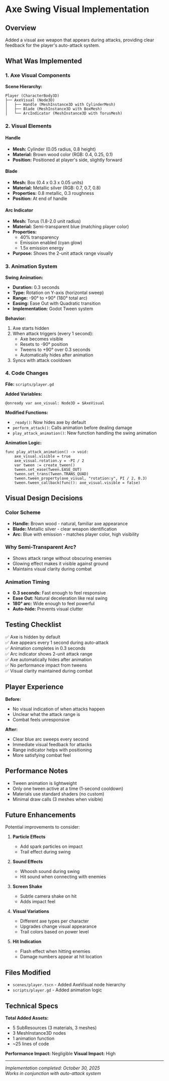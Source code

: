 # Axe Swing Visual Implementation

## Overview
Added a visual axe weapon that appears during attacks, providing clear feedback for the player's auto-attack system.

## What Was Implemented

### 1. Axe Visual Components

**Scene Hierarchy:**
```
Player (CharacterBody3D)
├── AxeVisual (Node3D)
│   ├── Handle (MeshInstance3D with CylinderMesh)
│   ├── Blade (MeshInstance3D with BoxMesh)
│   └── ArcIndicator (MeshInstance3D with TorusMesh)
```

### 2. Visual Elements

#### Handle
- **Mesh:** Cylinder (0.05 radius, 0.8 height)
- **Material:** Brown wood color (RGB: 0.4, 0.25, 0.1)
- **Position:** Positioned at player's side, slightly forward

#### Blade
- **Mesh:** Box (0.4 x 0.3 x 0.05 units)
- **Material:** Metallic silver (RGB: 0.7, 0.7, 0.8)
- **Properties:** 0.8 metallic, 0.3 roughness
- **Position:** At end of handle

#### Arc Indicator
- **Mesh:** Torus (1.8-2.0 unit radius)
- **Material:** Semi-transparent blue (matching player color)
- **Properties:** 
  - 40% transparency
  - Emission enabled (cyan glow)
  - 1.5x emission energy
- **Purpose:** Shows the 2-unit attack range visually

### 3. Animation System

**Swing Animation:**
- **Duration:** 0.3 seconds
- **Type:** Rotation on Y-axis (horizontal sweep)
- **Range:** -90° to +90° (180° total arc)
- **Easing:** Ease Out with Quadratic transition
- **Implementation:** Godot Tween system

**Behavior:**
1. Axe starts hidden
2. When attack triggers (every 1 second):
   - Axe becomes visible
   - Resets to -90° position
   - Tweens to +90° over 0.3 seconds
   - Automatically hides after animation
3. Syncs with attack cooldown

### 4. Code Changes

**File:** `scripts/player.gd`

**Added Variables:**
```gdscript
@onready var axe_visual: Node3D = $AxeVisual
```

**Modified Functions:**
- `_ready()`: Now hides axe by default
- `perform_attack()`: Calls animation before dealing damage
- `play_attack_animation()`: New function handling the swing animation

**Animation Logic:**
```gdscript
func play_attack_animation() -> void:
    axe_visual.visible = true
    axe_visual.rotation.y = -PI / 2
    var tween := create_tween()
    tween.set_ease(Tween.EASE_OUT)
    tween.set_trans(Tween.TRANS_QUAD)
    tween.tween_property(axe_visual, "rotation:y", PI / 2, 0.3)
    tween.tween_callback(func(): axe_visual.visible = false)
```

## Visual Design Decisions

### Color Scheme
- **Handle:** Brown wood - natural, familiar axe appearance
- **Blade:** Metallic silver - clear weapon identification
- **Arc:** Blue with emission - matches player color, high visibility

### Why Semi-Transparent Arc?
- Shows attack range without obscuring enemies
- Glowing effect makes it visible against ground
- Maintains visual clarity during combat

### Animation Timing
- **0.3 seconds:** Fast enough to feel responsive
- **Ease Out:** Natural deceleration like real swing
- **180° arc:** Wide enough to feel powerful
- **Auto-hide:** Prevents visual clutter

## Testing Checklist

✅ Axe is hidden by default  
✅ Axe appears every 1 second during auto-attack  
✅ Animation completes in 0.3 seconds  
✅ Arc indicator shows 2-unit attack range  
✅ Axe automatically hides after animation  
✅ No performance impact from tweens  
✅ Visual clarity maintained during combat  

## Player Experience

**Before:** 
- No visual indication of when attacks happen
- Unclear what the attack range is
- Combat feels unresponsive

**After:**
- Clear blue arc sweeps every second
- Immediate visual feedback for attacks
- Range indicator helps with positioning
- More satisfying combat feel

## Performance Notes

- Tween animation is lightweight
- Only one tween active at a time (1-second cooldown)
- Materials use standard shaders (no custom)
- Minimal draw calls (3 meshes when visible)

## Future Enhancements

Potential improvements to consider:

1. **Particle Effects**
   - Add spark particles on impact
   - Trail effect during swing

2. **Sound Effects**
   - Whoosh sound during swing
   - Hit sound when connecting with enemies

3. **Screen Shake**
   - Subtle camera shake on hit
   - Adds impact feel

4. **Visual Variations**
   - Different axe types per character
   - Upgrades change visual appearance
   - Trail colors based on power level

5. **Hit Indication**
   - Flash effect when hitting enemies
   - Damage numbers appear at hit location

## Files Modified

- `scenes/player.tscn` - Added AxeVisual node hierarchy
- `scripts/player.gd` - Added animation logic

## Technical Specs

**Total Added Assets:**
- 5 SubResources (3 materials, 3 meshes)
- 3 MeshInstance3D nodes
- 1 animation function
- ~25 lines of code

**Performance Impact:** Negligible
**Visual Impact:** High

---

*Implementation completed: October 30, 2025*  
*Works in conjunction with auto-attack system*

